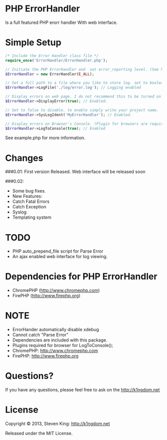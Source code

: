 # PHP ErrorHandler
Is a full featured PHP erorr handler With web interface.

# Simple Setup
```php
/* Include the Error Handler class file */
require_once('ErrorHandler/ErrorHandler.php');

// Initiate the PHP ErrorHandler and  set error_reporting level. (See http://php.net/manual/en/function.error-reporting.php).
$ErrorHandler = new ErrorHandler(E_ALL);

// Set a full path to a file where you like to store log. set to boolean false to disable log to file.
$ErrorHandler->LogFile('./log/error.log'); // Logging enabled

// Display errors on web page. I do not recommend this to be turned on a production site.
$ErrorHandler->DisplayError(true); // Enabled.

// Set to false to disable. to enable simply write your project name.
$ErrorHandler->SysLogIdent('MyErrorHandler'); // Enabled.

// Display errors on Browser's Console. (Plugin for browsers are required).
$ErrorHandler->LogToConsole(true); // Enabled

```
See example.php for more information.


# Changes
###0.01:
First version Released. Web interface will be released soon

###0.02:
- Some bug fixes.
- New Features:
 - Catch Fatal Errors
 - Catch Exception
 - Syslog
 - Templating system


# TODO
- PHP auto_prepend_file script for Parse Error
- An ajax enabled web interface for log viewing.


# Dependencies for PHP ErrorHandler
- ChromePHP (http://www.chromephp.com)
- FirePHP (http://www.firephp.org)

# NOTE
- ErrorHander automatically disable xdebug
- Cannot catch "Parse Error"
- Dependencies are included with this package.
- Plugins required for browser for LogToConsole();
 - ChromePHP: http://www.chromephp.com
 - FirePHP: http://www.firephp.org


# Questions?
If you have any questions, please feel free to ask on the http://k1ngdom.net


# License
Copyright &copy; 2013, Steven King: http://k1ngdom.net

Released under the MIT License.